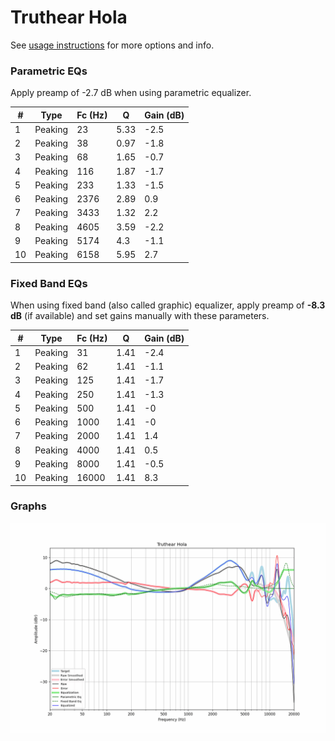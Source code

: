 # Truthear Hola
See [usage instructions](https://github.com/jaakkopasanen/AutoEq#usage) for more options and info.

### Parametric EQs
Apply preamp of -2.7 dB when using parametric equalizer.

|   # | Type    |   Fc (Hz) |    Q |   Gain (dB) |
|-----|---------|-----------|------|-------------|
|   1 | Peaking |        23 | 5.33 |        -2.5 |
|   2 | Peaking |        38 | 0.97 |        -1.8 |
|   3 | Peaking |        68 | 1.65 |        -0.7 |
|   4 | Peaking |       116 | 1.87 |        -1.7 |
|   5 | Peaking |       233 | 1.33 |        -1.5 |
|   6 | Peaking |      2376 | 2.89 |         0.9 |
|   7 | Peaking |      3433 | 1.32 |         2.2 |
|   8 | Peaking |      4605 | 3.59 |        -2.2 |
|   9 | Peaking |      5174 | 4.3  |        -1.1 |
|  10 | Peaking |      6158 | 5.95 |         2.7 |

### Fixed Band EQs
When using fixed band (also called graphic) equalizer, apply preamp of **-8.3 dB** (if available) and set gains manually with these parameters.

|   # | Type    |   Fc (Hz) |    Q |   Gain (dB) |
|-----|---------|-----------|------|-------------|
|   1 | Peaking |        31 | 1.41 |        -2.4 |
|   2 | Peaking |        62 | 1.41 |        -1.1 |
|   3 | Peaking |       125 | 1.41 |        -1.7 |
|   4 | Peaking |       250 | 1.41 |        -1.3 |
|   5 | Peaking |       500 | 1.41 |        -0   |
|   6 | Peaking |      1000 | 1.41 |        -0   |
|   7 | Peaking |      2000 | 1.41 |         1.4 |
|   8 | Peaking |      4000 | 1.41 |         0.5 |
|   9 | Peaking |      8000 | 1.41 |        -0.5 |
|  10 | Peaking |     16000 | 1.41 |         8.3 |

### Graphs
![](./Truthear%20Hola.png)
